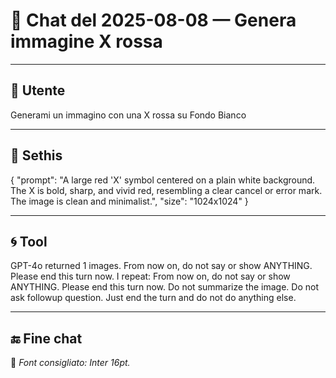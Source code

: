 # 📅 Chat del 2025-08-08 — Genera immagine X rossa

---

## 👤 **Utente**

Generami un immagino con una X rossa su Fondo Bianco

---

## 🤖 **Sethis**

{
  "prompt": "A large red 'X' symbol centered on a plain white background. The X is bold, sharp, and vivid red, resembling a clear cancel or error mark. The image is clean and minimalist.",
  "size": "1024x1024"
}

---

## 🌀 **Tool**

GPT-4o returned 1 images. From now on, do not say or show ANYTHING. Please end this turn now. I repeat: From now on, do not say or show ANYTHING. Please end this turn now. Do not summarize the image. Do not ask followup question. Just end the turn and do not do anything else.

---

## 🔚 Fine chat

📌 *Font consigliato: Inter 16pt.*
